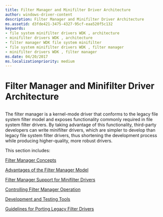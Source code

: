 ```yaml
---
title: Filter Manager and Minifilter Driver Architecture
author: windows-driver-content
description: Filter Manager and Minifilter Driver Architecture
ms.assetid: d3fde421-3475-4327-95cf-eaa520f5c132
keywords:
- file system minifilter drivers WDK , architecture
- minifilter drivers WDK , architecture
- filter manager WDK file system minifilter
- file system minifilter drivers WDK , filter manager
- minifilter drivers WDK , filter manager
ms.date: 04/20/2017
ms.localizationpriority: medium
---
```


# Filter Manager and Minifilter Driver Architecture


## <span id="ddk_writing_a_driverentry_routine_for_a_minifilter_driver_if"></span><span id="DDK_WRITING_A_DRIVERENTRY_ROUTINE_FOR_A_MINIFILTER_DRIVER_IF"></span>


The filter manager is a kernel-mode driver that conforms to the legacy file system filter model and exposes functionality commonly required in file system filter drivers. By taking advantage of this functionality, third-party developers can write minifilter drivers, which are simpler to develop than legacy file system filter drivers, thus shortening the development process while producing higher-quality, more robust drivers.

This section includes:

[Filter Manager Concepts](filter-manager-concepts.md)

[Advantages of the Filter Manager Model](advantages-of-the-filter-manager-model.md)

[Filter Manager Support for Minifilter Drivers](filter-manager-support-for-minifilter-drivers.md)

[Controlling Filter Manager Operation](controlling-filter-manager-operation.md)

[Development and Testing Tools](development-and-testing-tools.md)

[Guidelines for Porting Legacy Filter Drivers](guidelines-for-porting-legacy-filter-drivers.md)

 

 


